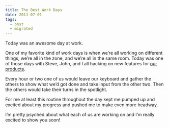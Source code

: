 ```yaml
---
title: The Best Work Days
date: 2011-07-01
tags:
  - post
  - migrated
---
```


Today was an awesome day at work.

One of my favorite kind of work days is when we’re all working on different things, we’re all in the zone, and we’re all in the same room. Today was one of those days with Steve, John, and I all hacking on new features for [our products](http://orderedlist.com/products/).

Every hour or two one of us would leave our keyboard and gather the others to show what we’d got done and take input from the other two. Then the others would take their turns in the spotlight.

For me at least this routine throughout the day kept me pumped up and excited about my progress and pushed me to make even more headway.

I’m pretty psyched about what each of us are working on and I’m really excited to show you soon!
